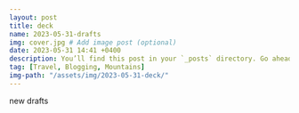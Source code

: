 ```yaml
---
layout: post
title: deck
name: 2023-05-31-drafts
img: cover.jpg # Add image post (optional)
date: 2023-05-31 14:41 +0400
description: You’ll find this post in your `_posts` directory. Go ahead and edit it and re-build the site to see your changes. # Add post description (optional)
tag: [Travel, Blogging, Mountains]
img-path: "/assets/img/2023-05-31-deck/"
---
```


new drafts
